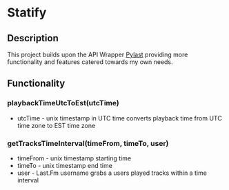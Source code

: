 # Statify

## Description
This project builds upon the API Wrapper [Pylast](https://github.com/pylast/pylast) providing more functionality and features catered towards my own needs.

## Functionality

### playbackTimeUtcToEst(utcTime) 
* utcTime - unix timestamp in UTC time
converts playback time from UTC time zone to EST time zone

### getTracksTimeInterval(timeFrom, timeTo, user)
* timeFrom - unix timestamp starting time
* timeTo - unix timestamp end time
* user - Last.Fm username
grabs a users played tracks within a time interval

